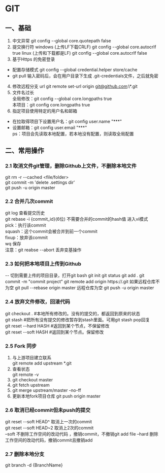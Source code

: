 # GIT
## 一、基础

1. 中文异常
git config --global core.quotepath false
2. 提交换行符
windows (上传LF下载CRLF)
git config --global core.autocrlf true
linux (上传和下载都是LF)
git config --global core.autocrlf false
3. 基于Https 的免密登录
- 配置存储模式
git config --global credential.helper store/cache
- git pull 输入密码后，会在用户目录下生成 .git-credentials文件，之后就免密
4. 修改远程分支 url
git remote set-url origin git@github.com\:\\*.git
5. 文件名过长  
全局修改：git config --global core.longpaths true  
本项目：git config core.longpaths true
6. 指定项目使用特定的用户名和邮箱
- 在拉取得项目下设置用户名：git config user.name "***"
- 设置邮箱：git config user.email "***"  
ps：项目会先读取本地配置，若本地没有配置，则读取全局配置

## 二、常用操作
### 2.1 取消文件git管理，删除Github上文件，不删除本地文件
git rm -r --cached <file/folder>  
git commit -m 'delete .settings dir'  
git push -u origin master  
### 2.2 合并几次commit  
git log  查看提交历史  
git rebase -i {commit_id}(6位)  不需要合并的commit的hash值
进入vi模式  
pick：执行该commit  
squash：这个commit会被合并到前一个commit  
fixup：放弃该commit  
wq 保存  
注意：git reabse --abort 丢弃变基操作
### 2.3 如何把本地项目上传到Github
-- 切到需要上传的项目目录，打开git bash
git init
git status
git add .
git commit -m "commit project"
git remote add origin https://.git
如果远程仓库不为空
git pull --rebase origin master
远程仓库为空
git push -u origin master
### 2.4 放弃文件修改，回滚代码
git checkout . #本地所有修改的。没有的提交的，都返回到原来的状态  
git stash #把所有没有提交的修改暂存到stash里面。可用git stash pop回复  
git reset --hard HASH #返回到某个节点，不保留修改  
git reset --soft HASH #返回到某个节点。保留修改
### 2.5 Fork 同步
  1. 与上游项目建立联系  
  git remote add upstream *.git  
  2. 查看状态  
  git remote -v  
  3. git checkout master
  4. git fetch upstream
  5. git merge upstream/master -no-ff	
  6. 更新本地fork项目仓库
  git push origin master
### 2.6 取消已经commit但未push的提交
git reset --soft HEAD^ 取消上一次的commit  
git reset --soft HEAD~2 取消上2次的commit  
–soft
不删除工作空间的改动代码 ，撤销commit，不撤销git add file
–hard
删除工作空间的改动代码，撤销commit且撤销add

### 2.7 删除本地分支
git branch -d {BranchName}